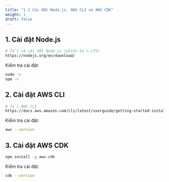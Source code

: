 ```yaml
---
title: "1.1 Cài đặt Node.js, AWS CLI và AWS CDK"
weight: 1
draft: false
---
```


## 1. Cài đặt Node.js
```bash
# Tải và cài đặt Node.js (phiên bản LTS)
https://nodejs.org/en/download/
```

Kiểm tra cài đặt:
```bash
node -v
npm -v
```

## 2. Cài đặt AWS CLI
```bash
# Tải AWS CLI
https://docs.aws.amazon.com/cli/latest/userguide/getting-started-install.html
```

Kiểm tra cài đặt:
```bash
aws --version
```

## 3. Cài đặt AWS CDK
```bash
npm install -g aws-cdk
```

Kiểm tra cài đặt:
```bash
cdk --version
```

